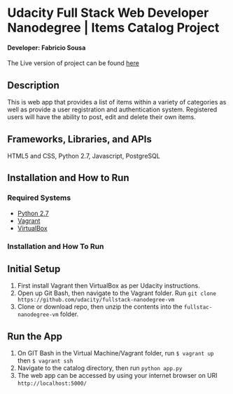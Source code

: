 # Udacity Full Stack Web Developer Nanodegree | Items Catalog Project

#### Developer: Fabricio Sousa

The Live version of project can be found [here](http://ec2-18-221-122-149.us-east-2.compute.amazonaws.com/)

## Description

This is web app that provides a list of items within a variety of categories as well as provide a user registration and authentication system. Registered users will have the ability to post, edit and delete their own items.

## Frameworks, Libraries, and APIs

HTML5 and CSS, Python 2.7, Javascript, PostgreSQL

## Installation and How to Run

### Required Systems

* [Python 2.7](https://www.python.org/)
* [Vagrant](https://www.vagrantup.com/)
* [VirtualBox](https://www.virtualbox.org/)

### Installation and How To Run

## Initial Setup

1. First install Vagrant then VirtualBox as per Udacity instructions.
2. Open up Git Bash, then navigate to the Vagrant folder. Run `git clone https://github.com/udacity/fullstack-nanodegree-vm`
3. Clone or download repo, then unzip the contents into the `fullstac-nanodegree-vm` folder.

## Run the App

1. On GIT Bash in the Virtual Machine/Vagrant folder, run `$ vagrant up` then `$ vagrant ssh`
2. Navigate to the catalog directory, then run `python app.py`
3. The web app can be accessed by using your internet browser on URI `http://localhost:5000/`